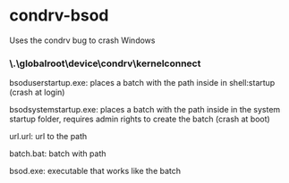 # condrv-bsod

Uses the condrv bug to crash Windows
### \\.\globalroot\device\condrv\kernelconnect


bsoduserstartup.exe: places a batch with the path inside in shell:startup (crash at login)

bsodsystemstartup.exe: places a batch with the path inside in the system startup folder, requires admin rights to create the batch (crash at boot)

url.url: url to the path

batch.bat: batch with path

bsod.exe: executable that works like the batch
